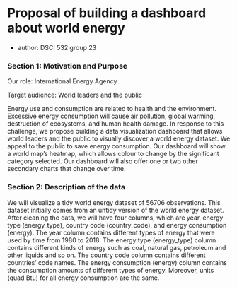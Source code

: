# Proposal of building a dashboard about world energy 
- author: DSCI 532 group 23

### Section 1: Motivation and Purpose

Our role: International Energy Agency

Target audience: World leaders and the public

Energy use and consumption are related to health and the environment.
Excessive energy consumption will cause air pollution, global warming,
destruction of ecosystems, and human health damage. In response to this
challenge, we propose building a data visualization dashboard that
allows world leaders and the public to visually discover a
world energy dataset. We appeal to the public to save energy
consumption. Our dashboard will show a world map’s heatmap, which allows
colour to change by the significant category selected. Our dashboard
will also offer one or two other secondary charts that change over time.

### Section 2: Description of the data

We will visualize a tidy world energy dataset of 56706 observations. This
dataset initially comes from an untidy version of the world energy
dataset. After cleaning the data, we will have four columns, which are
year, energy type (energy_type), country code (country_code), and
energy consumption (energy). The year column contains different types of
energy that were used by time from 1980 to 2018. The energy type
(energy_type) column contains different kinds of energy such as coal,
natural gas, petroleum and other liquids and so on. The country code
column contains different countries’ code names. The energy consumption
(energy) column contains the consumption amounts of different types of
energy. Moreover, units (quad Btu) for all energy consumption are the
same.

